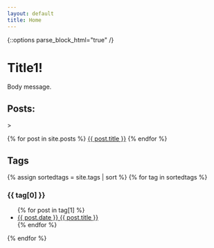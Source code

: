 ```yaml
---
layout: default
title: Home
---
```

{::options parse_block_html="true" /}

<h1>Title1!</h1>

Body message.

<h2>Posts:</h2>>

{% for post in site.posts %}
<a href="{{ post.url }}/">{{ post.title }}</a>
{% endfor %}

<h2>Tags</h2>

{% assign sortedtags = site.tags | sort %}
{% for tag in sortedtags %}
<h3 id="tag_header">{{ tag[0] }}</h3>
<ul>
{% for post in tag[1] %}
<li><a href="{{ post.url }}">{{ post.date }} {{ post.title }}</a></li>
{% endfor %}
</ul>
{% endfor %}